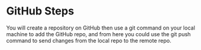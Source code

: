 # GitHub Steps

You will create a repository on GitHub then use a git command on your local machine to add the GitHub repo, and from here you could use the git push command to send changes from the local repo to the remote repo.